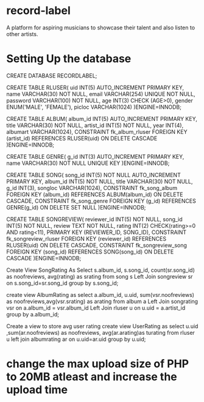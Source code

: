 # record-label
A platform for aspiring musicians to showcase their talent and also listen to other artists.

# Setting Up the database

CREATE DATABASE RECORDLABEL;

CREATE TABLE RLUSER(
	uid INT(5) AUTO_INCREMENT PRIMARY KEY, 
	name VARCHAR(30) NOT NULL, 
	email VARCHAR(254) UNIQUE NOT NULL, 
	password VARCHAR(100) NOT NULL,
	age INT(3) CHECK (AGE>0),
	gender ENUM('MALE', 'FEMALE'),
	picloc VARCHAR(1024)
)ENGINE=INNODB;

CREATE TABLE ALBUM(
	album_id INT(5) AUTO_INCREMENT PRIMARY KEY,
	title VARCHAR(30) NOT NULL,
	artist_id INT(5) NOT NULL,
	year INT(4),
	albumart VARCHAR(1024),
	CONSTRAINT fk_album_rluser 
	FOREIGN KEY (artist_id) REFERENCES RLUSER(uid) 
	ON DELETE CASCADE
)ENGINE=INNODB;

CREATE TABLE GENRE(
	g_id INT(3) AUTO_INCREMENT PRIMARY KEY,
	name VARCHAR(30) NOT NULL UNIQUE KEY
)ENGINE=INNODB;

CREATE TABLE SONG(
	song_id INT(5) NOT NULL AUTO_INCREMENT PRIMARY KEY,
	album_id INT(5) NOT NULL,
	title VARCHAR(30) NOT NULL,
	g_id INT(3),
	songloc VARCHAR(1024),
	CONSTRAINT fk_song_album
	FOREIGN KEY (album_id) REFERENCES ALBUM(album_id)
	ON DELETE CASCADE,
	CONSTRAINT fk_song_genre
	FOREIGN KEY (g_id) REFERENCES GENRE(g_id)
	ON DELETE SET NULL
)ENGINE=INNODB;

CREATE TABLE SONGREVIEW(
	reviewer_id INT(5) NOT NULL, 
	song_id INT(5) NOT NULL,
	review TEXT NOT NULL,
	rating INT(2) CHECK(rating>=0 AND rating<11),
	PRIMARY KEY (REVIEWER_ID, SONG_ID),
	CONSTRAINT fk_songreview_rluser
	FOREIGN KEY (reviewer_id) REFERENCES RLUSER(uid)
	ON DELETE CASCADE,
	CONSTRAINT fk_songreview_song
	FOREIGN KEY (song_id) REFERENCES SONG(song_id)
	ON DELETE CASCADE
)ENGINE=INNODB;

Create View SongRating As
Select s.album_id, s.song_id, count(sr.song_id) as noofreviews, avg(rating) as srating
from song s Left Join songreview sr on s.song_id=sr.song_id
group by s.song_id;

create view AlbumRating as
select a.album_id, u.uid, sum(vsr.noofreviews) as noofreviews,avg(vsr.srating) as arating
from album a 
	Left Join songrating vsr
	on a.album_id = vsr.album_id
	Left Join rluser u
	on u.uid = a.artist_id
group by a.album_id;

Create a view to store avg user rating 
create view UserRating as
select u.uid ,sum(ar.noofreviews) as noofreviews, avg(ar.arating)as turating
from rluser u left join albumrating ar 
on u.uid=ar.uid
group by u.uid;

# change the max upload size of PHP to 20MB atleast and increase the upload time
